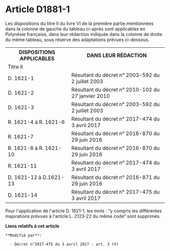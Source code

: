 # Article D1881-1

Les dispositions du titre II du livre VI de la première partie mentionnées dans la colonne de gauche du tableau ci-après sont
applicables en Polynésie française, dans leur rédaction indiquée dans la colonne de droite du même tableau, sous réserve des
adaptations prévues ci-dessous.

<table>
  <tbody>
    <tr>
      <th>DISPOSITIONS APPLICABLES</th>
      <th>DANS LEUR RÉDACTION</th>
    </tr>
    <tr>
      <td align="left">Titre II</td>
      <td align="left">
    </td></tr>
    <tr>
      <td align="left">D. 1621-1</td>
      <td align="left">Résultant du décret n° 2003-592 du 2 juillet 2003</td>
    </tr>
    <tr>
      <td align="left">D. 1621-2</td>
      <td align="left">Résultant du décret n° 2010-102 du 27 janvier 2010</td>
    </tr>
    <tr>
      <td align="left">D. 1621-3</td>
      <td align="left">Résultant du décret n° 2003-592 du 2 juillet 2003</td>
    </tr>
    <tr>
      <td align="left">R. 1621-4 à R. 1621-6</td>
      <td align="left">Résultant du décret n° 2017-474 du 3 avril 2017</td>
    </tr>
    <tr>
      <td align="left">R. 1621-7</td>
      <td align="left">Résultant du décret n° 2016-870 du 29 juin 2016</td>
    </tr>
    <tr>
      <td align="left">R. 1621-8 à R. 1621-10</td>
      <td align="left">Résultant du décret n° 2016-870 du 29 juin 2016</td>
    </tr>
    <tr>
      <td align="left">R. 1621-11</td>
      <td align="left">Résultant du décret n° 2017-474 du 3 avril 2017</td>
    </tr>
    <tr>
      <td align="left">D. 1621-12 à D.1621-13</td>
      <td align="left">Résultant du décret n° 2016-871 du 29 juin 2016</td>
    </tr>
    <tr>
      <td align="left">D. 1621-14</td>
      <td align="left">Résultant du décret n° 2017-475 du 3 avril 2017</td>
    </tr>
  </tbody>
</table>

Pour l'application de l'article D. 1621-1, les mots : “y compris les différentes majorations prévues à l'article L. 2123-22
du même code” sont supprimés.

**Liens relatifs à cet article**

	**Modifié par**:

	  - Décret n°2017-475 du 3 avril 2017 - art. 3 (V)
